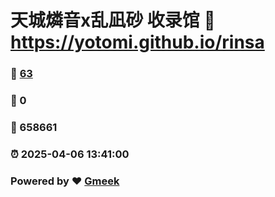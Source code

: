 # 天城燐音x乱凪砂 收录馆 :link: https://yotomi.github.io/rinsa 
### :page_facing_up: [63](https://yotomi.github.io/rinsa/tag.html) 
### :speech_balloon: 0 
### :hibiscus: 658661 
### :alarm_clock: 2025-04-06 13:41:00 
### Powered by :heart: [Gmeek](https://github.com/Meekdai/Gmeek)
